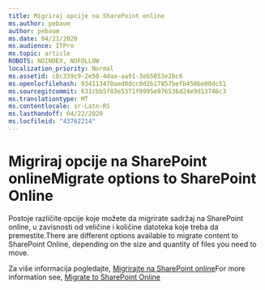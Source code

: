 ```yaml
---
title: Migriraj opcije na SharePoint online
ms.author: pebaum
author: pebaum
ms.date: 04/21/2020
ms.audience: ITPro
ms.topic: article
ROBOTS: NOINDEX, NOFOLLOW
localization_priority: Normal
ms.assetid: c8c339c9-2e50-4daa-aa91-3eb5053e2bc6
ms.openlocfilehash: 934113470aed0dcc0d2b17857befb450be00dc51
ms.sourcegitcommit: 631cbb5f03e5371f0995e976536d24e9d13746c3
ms.translationtype: MT
ms.contentlocale: sr-Latn-RS
ms.lasthandoff: 04/22/2020
ms.locfileid: "43762214"
---
```

# <a name="migrate-options-to-sharepoint-online"></a><span data-ttu-id="9b2ea-102">Migriraj opcije na SharePoint online</span><span class="sxs-lookup"><span data-stu-id="9b2ea-102">Migrate options to SharePoint Online</span></span>

<span data-ttu-id="9b2ea-103">Postoje različite opcije koje možete da migrirate sadržaj na SharePoint online, u zavisnosti od veličine i količine datoteka koje treba da premestite.</span><span class="sxs-lookup"><span data-stu-id="9b2ea-103">There are different options available to migrate content to SharePoint Online, depending on the size and quantity of files you need to move.</span></span>
  
<span data-ttu-id="9b2ea-104">Za više informacija pogledajte, [Migrirajte na SharePoint online](https://go.microsoft.com/fwlink/?linkid-2022029)</span><span class="sxs-lookup"><span data-stu-id="9b2ea-104">For more information see, [Migrate to SharePoint Online](https://go.microsoft.com/fwlink/?linkid-2022029)</span></span>
  

